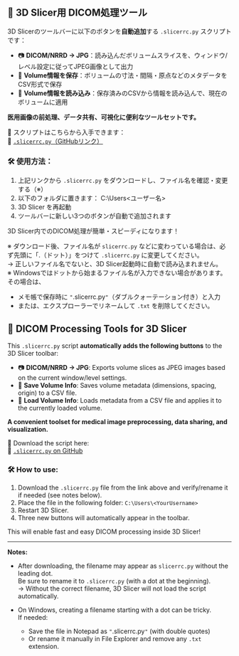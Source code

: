 ## 🧰 3D Slicer用 DICOM処理ツール  
  
3D Slicerのツールバーに以下のボタンを**自動追加**する `.slicerrc.py` スクリプトです：  
  
- 📷 **DICOM/NRRD → JPG**：読み込んだボリュームスライスを、ウィンドウ/レベル設定に従ってJPEG画像として出力  
- 💾 **Volume情報を保存**：ボリュームの寸法・間隔・原点などのメタデータをCSV形式で保存  
- 📂 **Volume情報を読み込み**：保存済みのCSVから情報を読み込んで、現在のボリュームに適用  
  
**医用画像の前処理、データ共有、可視化に便利なツールセットです。**  
  
📎 スクリプトはこちらから入手できます：    
🔗 [`.slicerrc.py`（GitHubリンク）](https://github.com/SatoruMuro/SAM2GUIfor3Drecon/blob/main/.slicerrc.py)  
  
### 🛠 使用方法：  
1. 上記リンクから `.slicerrc.py` をダウンロードし、ファイル名を確認・変更する（※）  
2. 以下のフォルダに置きます：  C:\Users\<ユーザー名>  
3. 3D Slicer を再起動  
4. ツールバーに新しい3つのボタンが自動で追加されます  
  
3D Slicer内でのDICOM処理が簡単・スピーディになります！  

※ ダウンロード後、ファイル名が `slicerrc.py` などに変わっている場合は、必ず先頭に「.（ドット）」をつけて `.slicerrc.py` に変更してください。  
→ 正しいファイル名でないと、3D Slicer起動時に自動で読み込まれません。  
※ Windowsではドットから始まるファイル名が入力できない場合があります。その場合は、  
- メモ帳で保存時に `"`.slicerrc.py`"`（ダブルクォーテーション付き）と入力  
- または、エクスプローラーでリネームして `.txt` を削除してください。  
  

  
## 🧰 DICOM Processing Tools for 3D Slicer

This `.slicerrc.py` script **automatically adds the following buttons** to the 3D Slicer toolbar:

- 📷 **DICOM/NRRD → JPG**: Exports volume slices as JPEG images based on the current window/level settings.
- 💾 **Save Volume Info**: Saves volume metadata (dimensions, spacing, origin) to a CSV file.
- 📂 **Load Volume Info**: Loads metadata from a CSV file and applies it to the currently loaded volume.

**A convenient toolset for medical image preprocessing, data sharing, and visualization.**

📎 Download the script here:  
🔗 [`.slicerrc.py` on GitHub](https://github.com/SatoruMuro/SAM2GUIfor3Drecon/blob/main/.slicerrc.py)

### 🛠 How to use:
1. Download the `.slicerrc.py` file from the link above and verify/rename it if needed (see notes below).
2. Place the file in the following folder: `C:\Users\<YourUsername>`
3. Restart 3D Slicer.
4. Three new buttons will automatically appear in the toolbar.

This will enable fast and easy DICOM processing inside 3D Slicer!

---

**Notes:**

- After downloading, the filename may appear as `slicerrc.py` without the leading dot.  
  Be sure to rename it to `.slicerrc.py` (with a dot at the beginning).  
  → Without the correct filename, 3D Slicer will not load the script automatically.

- On Windows, creating a filename starting with a dot can be tricky.  
  If needed:
  - Save the file in Notepad as `"`.slicerrc.py`"` (with double quotes)
  - Or rename it manually in File Explorer and remove any `.txt` extension.

